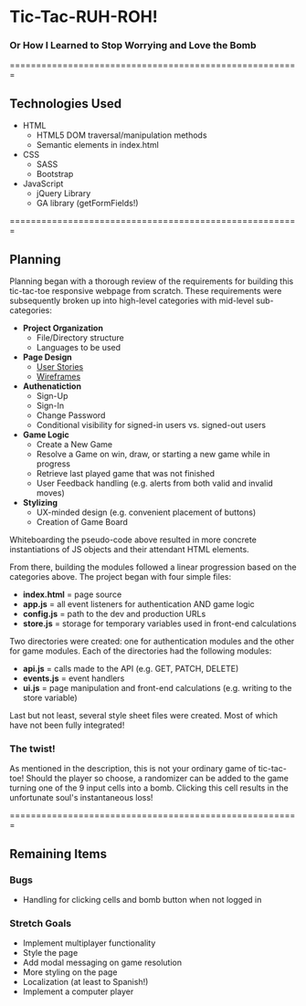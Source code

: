 # Tic-Tac-RUH-ROH!
### Or How I Learned to Stop Worrying and Love the Bomb
=======================================================

## Technologies Used
* HTML
  - HTML5 DOM traversal/manipulation methods
  - Semantic elements in index.html
* CSS
  - SASS
  - Bootstrap
* JavaScript
  - jQuery Library
  - GA library (getFormFields!)

=======================================================
## Planning
Planning began with a thorough review of the requirements for building this tic-tac-toe responsive webpage from scratch. These requirements were subsequently broken up into high-level categories with mid-level sub-categories:
* **Project Organization**
  * File/Directory structure
  * Languages to be used
* **Page Design**
  * [User Stories](./user-stories.md)
  * [Wireframes](./wireframes.jpg)
* **Authenatiction**
  * Sign-Up
  * Sign-In
  * Change Password
  * Conditional visibility for signed-in users vs. signed-out users
* **Game Logic**
  * Create a New Game
  * Resolve a Game on win, draw, or starting a new game while in progress
  * Retrieve last played game that was not finished
  * User Feedback handling (e.g. alerts from both valid and invalid moves)
* **Stylizing**
  - UX-minded design (e.g. convenient placement of buttons)
  - Creation of Game Board

Whiteboarding the pseudo-code above resulted in more concrete instantiations of JS objects and their attendant HTML elements.

From there, building the modules followed a linear progression based on the categories above. The project began with four simple files:
* **index.html** = page source
* **app.js** = all event listeners for authentication AND game logic
* **config.js** = path to the dev and production URLs
* **store.js** = storage for temporary variables used in front-end calculations

Two directories were created: one for authentication modules and the other for game modules. Each of the directories had the following modules:
* **api.js** = calls made to the API (e.g. GET, PATCH, DELETE)
* **events.js** = event handlers
* **ui.js** = page manipulation and front-end calculations (e.g. writing to the store variable)

Last but not least, several style sheet files were created. Most of which have not been fully integrated!

### The twist!
As mentioned in the description, this is not your ordinary game of tic-tac-toe! Should the player so choose, a randomizer can be added to the game turning one of the 9 input cells into a bomb. Clicking this cell results in the unfortunate soul's instantaneous loss!

=======================================================
## Remaining Items
### Bugs
* Handling for clicking cells and bomb button when not logged in

### Stretch Goals
* Implement multiplayer functionality
* Style the page
* Add modal messaging on game resolution
* More styling on the page
* Localization (at least to Spanish!)
* Implement a computer player
